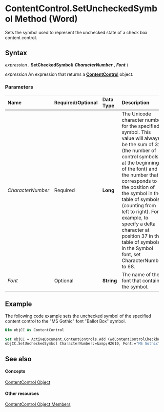 
# ContentControl.SetUncheckedSymbol Method (Word)

Sets the symbol used to represent the unchecked state of a check box content control.


## Syntax

 _expression_ . **SetCheckedSymbol**( **_CharacterNumber_** , **_Font_** )

 _expression_ An expression that returns a **[ContentControl](783dec26-9b63-11f8-6187-985f9c815f27.md)** object.


### Parameters



|**Name**|**Required/Optional**|**Data Type**|**Description**|
|:-----|:-----|:-----|:-----|
| _CharacterNumber_|Required| **Long**|The Unicode character number for the specified symbol. This value will always be the sum of 31 (the number of control symbols at the beginning of the font) and the number that corresponds to the position of the symbol in the table of symbols (counting from left to right). For example, to specify a delta character at position 37 in the table of symbols in the Symbol font, set CharacterNumber to 68.|
| _Font_|Optional| **String**|The name of the font that contains the symbol.|

## Example

The following code example sets the unchecked symbol of the specified content control to the "MS Gothic" font "Ballot Box" symbol.


```vb
Dim objCC As ContentControl 
 
Set objCC = ActiveDocument.ContentControls.Add (wdContentControlCheckbox) 
objCC.SetUncheckedSymbol CharacterNumber:=&amp;H2610, Font:="MS Gothic" 

```


## See also


#### Concepts


[ContentControl Object](783dec26-9b63-11f8-6187-985f9c815f27.md)
#### Other resources


[ContentControl Object Members](d5aa195c-8d7a-0bad-09fa-6f1bfc9828cc.md)
